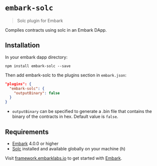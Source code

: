 # `embark-solc`

> Solc plugin for Embark

Compiles contracts using solc in an Embark DApp.

## Installation

In your embark dapp directory:

```
npm install embark-solc --save
```

Then add embark-solc to the plugins section in `embark.json`:

```json
"plugins": {
  "embark-solc": {
    "outputBinary": false
  }
}
```

- `outputBinary` can be specified to generate a .bin file that contains the binary of the contracts in hex. Default value is `false`.

## Requirements

- [Embark](https://www.npmjs.com/package/embark) 4.0.0 or higher
- [Solc](https://github.com/ethereum/solidity/releases) installed and available globally on your machine (h)

Visit [framework.embarklabs.io](https://framework.embarklabs.io/) to get started with
[Embark](https://github.com/embarklabs/embark).
